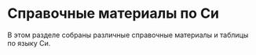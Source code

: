# Справочные материалы по Си

В этом разделе собраны различные справочные материалы и таблицы по языку Си.
